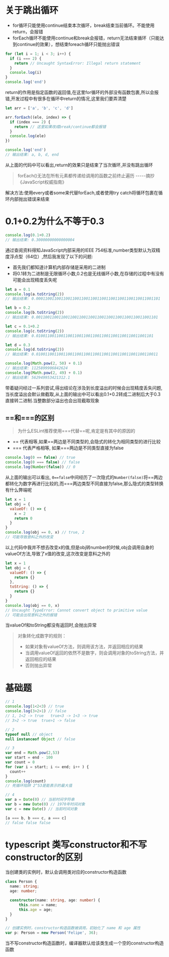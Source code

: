 # 关于跳出循环
- for循环只能使用continue结束本次循环，break结束当前循环。不能使用return，会报错
- forEach循环不能使用continue和break会报错，return无法结束循环（只能达到continue的效果），想结束foreach循环只能抛出错误

```js
for (let i = 1; i < 3; i++) {
  if (i === 2) {
    return // Uncaught SyntaxError: Illegal return statement
  }
  console.log(i)
}
console.log('end')
```
return的作用是指定函数的返回值,在这里for循环的外部没有函数包裹,所以会报错,开发过程中有很多在循环中return的情况,这里我们要弄清楚

```js
let arr = ['a', 'b', 'c', 'd']

arr.forEach((ele, index) => {
  if (index === 2) {
    return // 这里如果改成break/continue都会报错
  }
  console.log(ele)
})

console.log('end')
// 输出结果: a, b, d, end
```
从上面的代码中可以看出,return的效果只是结束了当次循环,并没有跳出循环
> forEach()无法在所有元素都传递给调用的函数之前终止遍历 -----摘抄《JavaScript权威指南》

解决方法:使用every或者some来代替forEach,或者使用try catch将循环包裹在循环内部抛出错误来结束

# 0.1+0.2为什么不等于0.3
```js
console.log(0.1+0.2)
// 输出结果: 0.30000000000000004
```
通过查阅资料得知JavaScript内部采用的IEEE 754标准,number类型默认为双精度浮点型（64位）,然后我发现了以下的问题:
- 首先我们都知道计算机内部存储是采用的二进制
- 将0.1转为二进制是无限循环小数,0.2也是无线循环小数,在存储的过程中有没有可能会出现精度丢失呢

```js
let a = 0.1
console.log(a.toString(2))
// 输出结果: 0.0001100110011001100110011001100110011001100110011001101

let b = 0.2
console.log(b.toString(2))
// 输出结果: 0.001100110011001100110011001100110011001100110011001101

let c = 0.1+0.2
console.log(c.toString(2))
// 输出结果: 0.0100110011001100110011001100110011001100110011001101

let d = 0.3
console.log(d.toString(2))
// 输出结果: 0.010011001100110011001100110011001100110011001100110011

console.log(Math.pow(2, 50) + 0.1)
// 输出结果: 1125899906842624
console.log(Math.pow(2, 49) + 0.1)
// 输出结果: 562949953421312.1
```
带着疑问经过一系列尝试,得出结论在涉及到长度溢出的时候会出现精度丢失问题,当长度溢出会默认做截取,从上面的输出中可以看出0.1+0.2转成二进制后大于0.3直接转二进制.当整数部分溢出也会出现截取现象

## ==和===的区别
> 为什么ESLint推荐使用===代替==呢,肯定是有其中的原因的
- == 代表相等,如果==两边是不同类型的,会隐式的转化为相同类型的进行比较
- === 代表严格相等, 如果===两边是不同类型直接为false
```js
console.log(0 == false) // true
console.log(0 === false) // false
console.log(Number(false)) // 0
```
从上面的输出可以看出,  `0==false`中间经历了一次隐式的`Number(false)`将==两边都转化为数字再进行比较的,而===两边类型不同直接为false,那么隐式的类型转换有什么弊端呢

```js
let x = 1
let obj = {
  valueOf: () => {
    x = 2
    return 0 
  }
}
console.log(obj == 0, x) // true, 2
// 可能导致意料之外的改变
```
以上代码中我并不想去改变x的值,但是obj转number的时候,obj会调用自身的valueOf方法,导致了x值的改变,这次改变是意料之外的

```js
let x = 1
let obj = {
  valueOf: () => {
    return {}
  },
  toString: () => {
    return {}
  }
}
console.log(obj == 0, x)
// Uncaught TypeError: Cannot convert object to primitive value
// 可能会出现意料之外的报错
```
当valueOf和toString都没有返回时,会抛出异常
> 对象转化成数字的规则：
> - 如果对象有valueOf方法，则调用该方法，并返回相应的结果
> - 当调用valueOf返回的依然不是数字，则会调用对象的toString方法，并返回相应的结果
> - 否则抛出异常

# 基础题
```js
// 1
console.log(1<2<3) // true
console.log(3>2>1) // false
// 1, 1<2 -> true   true<3 -> 1<3 -> true
// 3>2 -> true  true>1 -> false

// 2
typeof null // object
null instanceof Object // false

// 3
var end = Math.pow(2,53)
var start = end - 100
var count = 0
for (var i = start; i <= end; i++ ) {
  count++
}
console.log(count)
// 死循环陷阱 2^53是能表示的最大值

// 4
var a = Date(0) // 当前时间字符串
var b = new Date(0) // 1970年时间对象
var c = new Date() // 当前时间对象

[a === b, b === c, a === c]
// false false false
```

# typescript 类写constructor和不写constructor的区别
当创建类的实例时，默认会调用类对应的constructor构造函数
```typescript
class Person {
  name: string;
  age: number;

  constructor(name: string, age: number) {
      this.name = name;
      this.age = age;
  }
}

// 创建实例时，constructor构造函数被调用，初始化了 name 和 age 属性
var p: Person = new Person('Felipe', 36);
```
当不写constructor构造函数时，编译器默认给该类生成一个空的constructor构造函数